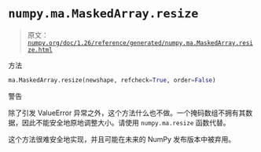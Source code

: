 # `numpy.ma.MaskedArray.resize`

> 原文：[`numpy.org/doc/1.26/reference/generated/numpy.ma.MaskedArray.resize.html`](https://numpy.org/doc/1.26/reference/generated/numpy.ma.MaskedArray.resize.html)

方法

```py
ma.MaskedArray.resize(newshape, refcheck=True, order=False)
```

警告

除了引发 ValueError 异常之外，这个方法什么也不做。一个掩码数组不拥有其数据，因此不能安全地原地调整大小。请使用 `numpy.ma.resize` 函数代替。

这个方法很难安全地实现，并且可能在未来的 NumPy 发布版本中被弃用。
